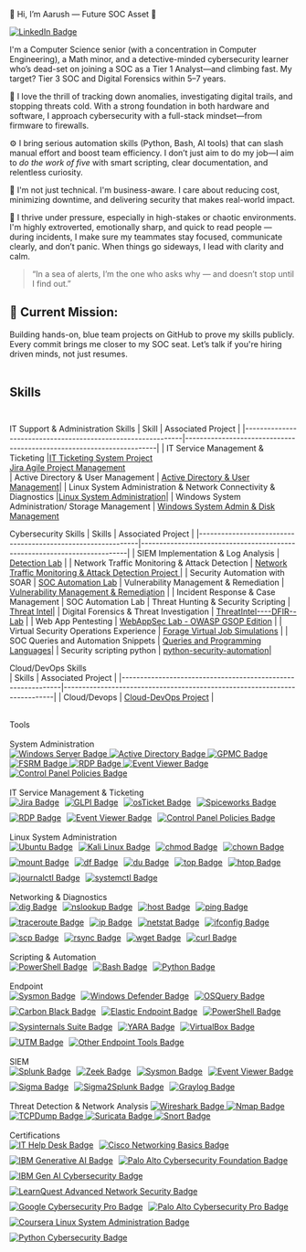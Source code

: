 👋 Hi, I’m Aarush — Future SOC Asset 🔐

<a href="https://www.linkedin.com/in/aarush-nepali-391320329/" target="_blank">
  <img src="https://img.shields.io/badge/-LinkedIn-blue?style=flat-square&logo=linkedin&logoColor=white" alt="LinkedIn Badge"/>
</a>

I'm a Computer Science senior (with a concentration in Computer Engineering), a Math minor, and a detective-minded cybersecurity learner who’s dead-set on joining a SOC as a Tier 1 Analyst—and climbing fast. My target? Tier 3 SOC and Digital Forensics within 5–7 years.

🔎 I love the thrill of tracking down anomalies, investigating digital trails, and stopping threats cold. With a strong foundation in both hardware and software, I approach cybersecurity with a full-stack mindset—from firmware to firewalls.

⚙️ I bring serious automation skills (Python, Bash, AI tools) that can slash manual effort and boost team efficiency. I don’t just aim to do my job—I aim to *do the work of five* with smart scripting, clear documentation, and relentless curiosity.

🧠 I'm not just technical. I'm business-aware. I care about reducing cost, minimizing downtime, and delivering security that makes real-world impact.

🧩 I thrive under pressure, especially in high-stakes or chaotic environments. I'm highly extroverted, emotionally sharp, and quick to read people — during incidents, I make sure my teammates stay focused, communicate clearly, and don’t panic. When things go sideways, I lead with clarity and calm.

> “In a sea of alerts, I’m the one who asks why — and doesn’t stop until I find out.”

## 🎯 Current Mission:
Building hands-on, blue team projects on GitHub to prove my skills publicly. Every commit brings me closer to my SOC seat.
Let’s talk if you're hiring driven minds, not just resumes.<br><br>



## Skills<br><br>
IT Support & Administration Skills
| Skill                                                       | Associated Project                                                   | 
|-------------------------------------------------------------|----------------------------------------------------------------------|
| IT Service Management & Ticketing                           |<a href="https://github.com/ohhno961/IT-Ticketing-System-Project">IT Ticketing System Project</a><br><a href="https://github.com/ohhno961/Jira-Agile-Project-Management">Jira Agile Project Management</a>                                                                          
| Active Directory & User Management         | <a href="https://github.com/ohhno961/Active-Directory-User-Management">Active Directory & User Management</a>| 
| Linux System Administration & Network Connectivity & Diagnostics                               |<a href="https://github.com/ohhno961/Linux--System--Administration----Network--Diagnostics-Projects">Linux System Administration</a>|
| Windows System Administration/ Storage Management           | <a href="https://github.com/ohhno961/Windows-System-Administration-Storage-Management" target="_blank">Windows System Admin & Disk Management</a>


Cybersecurity Skills
| Skills                                                      | Associated Project                                                       |
|-------------------------------------------------------------|--------------------------------------------------------------------------|
| SIEM Implementation & Log Analysis                          | <a href="https://github.com/ohhno961/Detection---Lab/tree/main/SIEM%20Implementation%20%26%20Log%20Analysis">Detection Lab</a> |
| Network Traffic Monitoring & Attack Detection               | <a href="https://github.com/ohhno961/Detection---Lab/tree/main/Network%20Traffic%20Monitoring%20&%20Attack%20Detection" target="_blank">Network Traffic Monitoring & Attack Detection Project
</a>|
| Security Automation with SOAR                               | <a href="https://github.com/ohhno961/SOC--Automation--Lab/tree/main/Security-%20Automation-%20with-%20SOAR" target="_blank">SOC Automation Lab</a>
| Vulnerability Management & Remediation                      | <a href="https://github.com/ohhno961/Vulnerability-Management-Remediation" target="_blank" rel="noopener noreferrer">Vulnerability Management & Remediation</a>                                      |
| Incident Response & Case Management                         | SOC Automation Lab
| Threat Hunting & Security Scripting                         | <a href="https://github.com/ohhno961/Threat-Hunting-Security-Scripting" target="_blank">Threat Intel</a>|
| Digital Forensics & Threat Investigation                    | <a href="https://github.com/ohhno961/ThreatIntel----DFIR--Lab/tree/main/Digital%20Forensics%20%26%20Threat%20Investigation">ThreatIntel----DFIR--Lab</a> |
| Web App Pentesting                                          | <a href="https://github.com/ohhno961/WebAppSec-Lab-OWASP---GSOP--Edition" target="_blank">WebAppSec Lab - OWASP GSOP Edition</a> |
| Virtual Security Operations Experience                      | <a href="https://github.com/ohhno961/Forage-Virtual-Job-Simulations" target="_blank">Forage Virtual Job Simulations</a> |
| SOC Queries and Automation Snippets                         | <a href="https://github.com/ohhno961/Queries_and_Programming_Languages" target="_blank"> Queries and Programming Languages</a>|
| Security scripting python                                   | <a href="https://github.com/ohhno961/python-security-automation" target="_blank" rel="noopener noreferrer">python-security-automation</a>|

Cloud/DevOps Skills <br> 
| Skills                                                      | Associated Project                                                        |
|-------------------------------------------------------------|---------------------------------------------------------------------------|
| Cloud/Devops                                                | <a href="https://github.com/ohhno961/Cloud-DevOps" target="_blank" rel="noopener noreferrer"> Cloud-DevOps Project</a>   |


<br>
Tools <br><br>
System Administration
<br>

  <!-- Windows Server Badge -->
  <a href="https://learn.microsoft.com/en-us/windows-server/" target="_blank" rel="noopener noreferrer">
    <img src="https://img.shields.io/badge/Windows%20Server-Infrastructure%20Management-blue" alt="Windows Server Badge">
  </a>

  <!-- Active Directory (AD) Badge -->
  <a href="https://learn.microsoft.com/en-us/windows-server/identity/active-directory-domain-services/" target="_blank" rel="noopener noreferrer">
    <img src="https://img.shields.io/badge/Active%20Directory-User%20%26%20Access%20Management-blueviolet" alt="Active Directory Badge">
  </a>

  <!-- Group Policy Management Console (GPMC) Badge -->
  <a href="https://learn.microsoft.com/en-us/windows-server/administration/windows-commands/gpmc" target="_blank" rel="noopener noreferrer">
    <img src="https://img.shields.io/badge/GPMC-Group%20Policy%20Management-teal" alt="GPMC Badge">
  </a>

  <!-- File Server Resource Manager (FSRM) Badge -->
  <a href="https://learn.microsoft.com/en-us/windows-server/storage/fsrm/file-server-resource-manager" target="_blank" rel="noopener noreferrer">
    <img src="https://img.shields.io/badge/FSRM-Quota%20%7C%20Screening%20%7C%20Storage%20Monitoring-darkgreen" alt="FSRM Badge">
  </a>

  <!-- Remote Desktop (RDP) Badge -->
  <a href="https://learn.microsoft.com/en-us/windows-server/remote/remote-desktop-services/welcome-to-rds" target="_blank" rel="noopener noreferrer">
    <img src="https://img.shields.io/badge/RDP-Remote%20Desktop%20Access-orange" alt="RDP Badge">
  </a>

  <!-- Event Viewer (again) Badge -->
  <a href="https://learn.microsoft.com/en-us/windows/security/threat-protection/auditing/event-viewer" target="_blank" rel="noopener noreferrer">
    <img src="https://img.shields.io/badge/Event%20Viewer-Windows%20Event%20Logs-lightgrey" alt="Event Viewer Badge">
  </a>

  <!-- Control Panel Access Policies Badge -->
  <a href="https://learn.microsoft.com/en-us/windows/security/threat-protection/security-policy-settings/restrict-access-to-control-panel-and-settings" target="_blank" rel="noopener noreferrer">
    <img src="https://img.shields.io/badge/Control%20Panel%20Policies-Access%20Restriction%20%7C%20Security-red" alt="Control Panel Policies Badge">
  </a>

</div>
<br><br>
IT Service Management & Ticketing
<div style="display: flex; flex-wrap: wrap; gap: 10px;">
<!-- Jira Badge -->
<a href="https://www.atlassian.com/software/jira" target="_blank" rel="noopener noreferrer">
  <img src="https://img.shields.io/badge/Jira-Project%20Management-blue" alt="Jira Badge">
</a>


  <!-- GLPI Badge -->
  <a href="https://glpi-project.org/" target="_blank" rel="noopener noreferrer">
    <img src="https://img.shields.io/badge/GLPI-Open%20Source%20ITSM-blue" alt="GLPI Badge">
  </a>

  <!-- osTicket Badge -->
  <a href="https://osticket.com/" target="_blank" rel="noopener noreferrer">
    <img src="https://img.shields.io/badge/osTicket-Lightweight%20Ticketing-orange" alt="osTicket Badge">
  </a>

  <!-- Spiceworks Badge -->
  <a href="https://www.spiceworks.com/it-tools/help-desk/" target="_blank" rel="noopener noreferrer">
    <img src="https://img.shields.io/badge/Spiceworks-AD%20Integrated%20Helpdesk-lightgrey" alt="Spiceworks Badge">
  </a>

  <!-- Remote Desktop (RDP) Badge -->
  <a href="https://learn.microsoft.com/en-us/windows-server/remote/remote-desktop-services/welcome-to-rds" target="_blank" rel="noopener noreferrer">
    <img src="https://img.shields.io/badge/RDP-Remote%20Support%20Access-green" alt="RDP Badge">
  </a>

  <!-- Event Viewer Badge -->
  <a href="https://learn.microsoft.com/en-us/windows/security/threat-protection/auditing/event-viewer" target="_blank" rel="noopener noreferrer">
    <img src="https://img.shields.io/badge/Event%20Viewer-Diagnostics%20%26%20Troubleshooting-lightblue" alt="Event Viewer Badge">
  </a>

  <!-- Control Panel Access Policies Badge -->
  <a href="https://learn.microsoft.com/en-us/windows/security/threat-protection/security-policy-settings/restrict-access-to-control-panel-and-settings" target="_blank" rel="noopener noreferrer">
    <img src="https://img.shields.io/badge/Control%20Panel%20Policies-Access%20Restriction-red" alt="Control Panel Policies Badge">
  </a>

</div>
<br>
Linux System Administration

<div style="display: flex; flex-wrap: wrap; gap: 10px;">

  <!-- Ubuntu Badge -->
  <a href="https://ubuntu.com/server/docs" target="_blank" rel="noopener noreferrer">
    <img src="https://img.shields.io/badge/Ubuntu-User%20%26%20Group%20Management-E95420" alt="Ubuntu Badge">
  </a>

  <!-- Kali Linux Badge -->
  <a href="https://www.kali.org/docs/" target="_blank" rel="noopener noreferrer">
    <img src="https://img.shields.io/badge/Kali%20Linux-CLI%20%7C%20Privilege%20Ops-557C94" alt="Kali Linux Badge">
  </a>

  <!-- chmod Badge -->
  <a href="https://man7.org/linux/man-pages/man1/chmod.1.html" target="_blank" rel="noopener noreferrer">
    <img src="https://img.shields.io/badge/chmod-File%20Permissions-darkgreen" alt="chmod Badge">
  </a>

  <!-- chown Badge -->
  <a href="https://man7.org/linux/man-pages/man1/chown.1.html" target="_blank" rel="noopener noreferrer">
    <img src="https://img.shields.io/badge/chown-File%20Ownership-green" alt="chown Badge">
  </a>

  <!-- mount Badge -->
  <a href="https://man7.org/linux/man-pages/man8/mount.8.html" target="_blank" rel="noopener noreferrer">
    <img src="https://img.shields.io/badge/mount-Device%20%7C%20File%20System%20Mounting-blue" alt="mount Badge">
  </a>

  <!-- df Badge -->
  <a href="https://man7.org/linux/man-pages/man1/df.1.html" target="_blank" rel="noopener noreferrer">
    <img src="https://img.shields.io/badge/df-Disk%20Usage%20Summary-lightblue" alt="df Badge">
  </a>

  <!-- du Badge -->
  <a href="https://man7.org/linux/man-pages/man1/du.1.html" target="_blank" rel="noopener noreferrer">
    <img src="https://img.shields.io/badge/du-Directory%20Space%20Usage-blueviolet" alt="du Badge">
  </a>

  <!-- top Badge -->
  <a href="https://man7.org/linux/man-pages/man1/top.1.html" target="_blank" rel="noopener noreferrer">
    <img src="https://img.shields.io/badge/top-Process%20Monitoring-lightgreen" alt="top Badge">
  </a>

  <!-- htop Badge -->
  <a href="https://htop.dev/" target="_blank" rel="noopener noreferrer">
    <img src="https://img.shields.io/badge/htop-Interactive%20System%20Monitor-yellowgreen" alt="htop Badge">
  </a>

  <!-- journalctl Badge -->
  <a href="https://man7.org/linux/man-pages/man1/journalctl.1.html" target="_blank" rel="noopener noreferrer">
    <img src="https://img.shields.io/badge/journalctl-Systemd%20Log%20Viewer-gray" alt="journalctl Badge">
  </a>

  <!-- systemctl Badge -->
  <a href="https://man7.org/linux/man-pages/man1/systemctl.1.html" target="_blank" rel="noopener noreferrer">
    <img src="https://img.shields.io/badge/systemctl-Service%20%7C%20Daemon%20Control-9cf" alt="systemctl Badge">
  </a>

</div>
<br>
Networking & Diagnostics

<div style="display: flex; flex-wrap: wrap; gap: 10px;">

  <!-- dig Badge -->
  <a href="https://man7.org/linux/man-pages/man1/dig.1.html" target="_blank" rel="noopener noreferrer">
    <img src="https://img.shields.io/badge/dig-DNS%20Query%20Tool-blue" alt="dig Badge">
  </a>

  <!-- nslookup Badge -->
  <a href="https://man7.org/linux/man-pages/man1/nslookup.1.html" target="_blank" rel="noopener noreferrer">
    <img src="https://img.shields.io/badge/nslookup-DNS%20Resolver-orange" alt="nslookup Badge">
  </a>

  <!-- host Badge -->
  <a href="https://man7.org/linux/man-pages/man1/host.1.html" target="_blank" rel="noopener noreferrer">
    <img src="https://img.shields.io/badge/host-DNS%20Lookup%20Tool-lightgrey" alt="host Badge">
  </a>

  <!-- ping Badge -->
  <a href="https://man7.org/linux/man-pages/man8/ping.8.html" target="_blank" rel="noopener noreferrer">
    <img src="https://img.shields.io/badge/ping-ICMP%20Reachability-green" alt="ping Badge">
  </a>

  <!-- traceroute Badge -->
  <a href="https://man7.org/linux/man-pages/man8/traceroute.8.html" target="_blank" rel="noopener noreferrer">
    <img src="https://img.shields.io/badge/traceroute-Network%20Path%20Mapping-yellow" alt="traceroute Badge">
  </a>

  <!-- ip Badge -->
  <a href="https://man7.org/linux/man-pages/man8/ip.8.html" target="_blank" rel="noopener noreferrer">
    <img src="https://img.shields.io/badge/ip-Network%20Interfaces%20%7C%20Routes-blueviolet" alt="ip Badge">
  </a>

  <!-- netstat Badge -->
  <a href="https://man7.org/linux/man-pages/man8/netstat.8.html" target="_blank" rel="noopener noreferrer">
    <img src="https://img.shields.io/badge/netstat-Port%20%26%20Connection%20Info-red" alt="netstat Badge">
  </a>

  <!-- ifconfig Badge -->
  <a href="https://man7.org/linux/man-pages/man8/ifconfig.8.html" target="_blank" rel="noopener noreferrer">
    <img src="https://img.shields.io/badge/ifconfig-Network%20Interface%20Config-cyan" alt="ifconfig Badge">
  </a>

  <!-- scp Badge -->
  <a href="https://man7.org/linux/man-pages/man1/scp.1.html" target="_blank" rel="noopener noreferrer">
    <img src="https://img.shields.io/badge/scp-Secure%20File%20Transfer-darkgreen" alt="scp Badge">
  </a>

  <!-- rsync Badge -->
  <a href="https://man7.org/linux/man-pages/man1/rsync.1.html" target="_blank" rel="noopener noreferrer">
    <img src="https://img.shields.io/badge/rsync-Efficient%20File%20Sync-lightgreen" alt="rsync Badge">
  </a>

  <!-- wget Badge -->
<a href="https://man7.org/linux/man-pages/man1/wget.1.html" target="_blank" rel="noopener noreferrer">
  <img src="https://img.shields.io/badge/wget-Downloader-blue" alt="wget Badge">
</a>


  <!-- curl Badge -->
  <a href="https://curl.se/docs/" target="_blank" rel="noopener noreferrer">
    <img src="https://img.shields.io/badge/curl-HTTP%2FS%20Request%20Tool-007acc" alt="curl Badge">
  </a>

</div>
<br>
Scripting & Automation 

<div style="display: flex; flex-wrap: wrap; gap: 10px;">

  <!-- PowerShell Badge -->
  <a href="https://learn.microsoft.com/en-us/powershell/" target="_blank" rel="noopener noreferrer">
    <img src="https://img.shields.io/badge/PowerShell-AD%20Automation-blue" alt="PowerShell Badge">
  </a>

  <!-- Bash Badge -->
  <a href="https://www.gnu.org/software/bash/manual/bash.html" target="_blank" rel="noopener noreferrer">
    <img src="https://img.shields.io/badge/Bash-Linux%20Scripting-yellow" alt="Bash Badge">
  </a>

  <!-- Python Badge -->
  <a href="https://www.python.org/doc/" target="_blank" rel="noopener noreferrer">
    <img src="https://img.shields.io/badge/Python-Log%20Parsing%20%26%20Automation-green" alt="Python Badge">
  </a>

</div>

<br>  
Endpoint
<div style="display: flex; flex-wrap: wrap; gap: 10px;">

  <!-- Sysmon Badge -->
  <a href="https://learn.microsoft.com/en-us/sysinternals/downloads/sysmon" target="_blank" rel="noopener noreferrer">
    <img src="https://img.shields.io/badge/Sysmon-Windows%20Endpoint%20Monitoring-orange" alt="Sysmon Badge">
  </a>

  <!-- Windows Defender Badge -->
  <a href="https://learn.microsoft.com/en-us/microsoft-365/security/defender-endpoint/microsoft-defender-endpoint?view=o365-worldwide" target="_blank" rel="noopener noreferrer">
    <img src="https://img.shields.io/badge/Windows%20Defender-EDR%20%26%20Antivirus-brightgreen" alt="Windows Defender Badge">
  </a>

  <!-- OSQuery Badge -->
  <a href="https://osquery.io/" target="_blank" rel="noopener noreferrer">
    <img src="https://img.shields.io/badge/OSQuery-Endpoint%20Visibility-blue" alt="OSQuery Badge">
  </a>

  <!-- Carbon Black Badge -->
  <a href="https://www.vmware.com/products/carbon-black-cloud.html" target="_blank" rel="noopener noreferrer">
    <img src="https://img.shields.io/badge/Carbon%20Black-Endpoint%20Detection%20%26%20Response-red" alt="Carbon Black Badge">
  </a>

  <!-- Elastic Endpoint Badge -->
  <a href="https://www.elastic.co/endpoint-security" target="_blank" rel="noopener noreferrer">
    <img src="https://img.shields.io/badge/Elastic%20Endpoint-Protection-purple" alt="Elastic Endpoint Badge">
  </a>

  <!-- PowerShell Badge -->
  <a href="https://learn.microsoft.com/en-us/powershell/" target="_blank" rel="noopener noreferrer">
    <img src="https://img.shields.io/badge/PowerShell-Endpoint%20Automation-blue" alt="PowerShell Badge">
  </a>

  <!-- Sysinternals Suite Badge -->
  <a href="https://docs.microsoft.com/en-us/sysinternals/downloads/" target="_blank" rel="noopener noreferrer">
    <img src="https://img.shields.io/badge/Sysinternals-Advanced%20Windows%20Tools-yellow" alt="Sysinternals Suite Badge">
  </a>

  <!-- YARA Badge -->
  <a href="https://virustotal.github.io/yara/" target="_blank" rel="noopener noreferrer">
    <img src="https://img.shields.io/badge/YARA-Malware%20Detection-red" alt="YARA Badge">
  </a>

  <!-- VirtualBox Badge -->
  <a href="https://www.virtualbox.org/" target="_blank" rel="noopener noreferrer">
    <img src="https://img.shields.io/badge/VirtualBox-Oracle%20VM%20Platform-lightblue" alt="VirtualBox Badge">
  </a>

  <!-- UTM for macOS Badge -->
  <a href="https://mac.getutm.app/" target="_blank" rel="noopener noreferrer">
    <img src="https://img.shields.io/badge/UTM-macOS%20Virtualization-blueviolet" alt="UTM Badge">
  </a>

  <!-- Other Endpoint Tools Badge -->
  <a href="#" target="_blank" rel="noopener noreferrer">
    <img src="https://img.shields.io/badge/Other-Endpoint%20Tools-lightgrey" alt="Other Endpoint Tools Badge">
  </a>

</div>

<br> 
SIEM
<div style="display: flex; flex-wrap: wrap; gap: 10px;">

  <!-- Splunk Badge -->
  <a href="https://www.splunk.com/" target="_blank" rel="noopener noreferrer">
    <img src="https://img.shields.io/badge/Splunk-Log%20Parsing%20%7C%20Correlation%20%7C%20Dashboard-blue" alt="Splunk Badge">
  </a>

  <!-- Zeek (Bro) Badge -->
  <a href="https://zeek.org/" target="_blank" rel="noopener noreferrer">
    <img src="https://img.shields.io/badge/Zeek-Network%20Monitoring-yellow" alt="Zeek Badge">
  </a>

  <!-- Sysmon Badge -->
  <a href="https://learn.microsoft.com/en-us/sysinternals/downloads/sysmon" target="_blank" rel="noopener noreferrer">
    <img src="https://img.shields.io/badge/Sysmon-Windows%20Event%20Logging-orange" alt="Sysmon Badge">
  </a>

  <!-- Event Viewer Badge -->
  <a href="https://learn.microsoft.com/en-us/windows/security/threat-protection/auditing/event-viewer" target="_blank" rel="noopener noreferrer">
    <img src="https://img.shields.io/badge/Event%20Viewer-Native%20Windows%20Log%20Viewer-lightgrey" alt="Event Viewer Badge">
  </a>

  <!-- Sigma Badge -->
  <a href="https://sigmahq.io/" target="_blank" rel="noopener noreferrer">
    <img src="https://img.shields.io/badge/Sigma-Detection%20Rules-green" alt="Sigma Badge">
  </a>

  <!-- Sigma2Splunk Badge -->
  <a href="https://github.com/SigmaHQ/sigma/wiki/Sigma2Splunk" target="_blank" rel="noopener noreferrer">
    <img src="https://img.shields.io/badge/Sigma2Splunk-Rule%20Translation-brightgreen" alt="Sigma2Splunk Badge">
  </a>

  <!-- Graylog Badge -->
  <a href="https://www.graylog.org/" target="_blank" rel="noopener noreferrer">
    <img src="https://img.shields.io/badge/Graylog-Log%20Aggregation%20%7C%20Alerting-purple" alt="Graylog Badge">
  </a>

</div>

<br>
Threat Detection & Network Analysis
<!-- Wireshark Badge -->
<a href="https://www.wireshark.org/" target="_blank" rel="noopener noreferrer">
  <img src="https://img.shields.io/badge/Wireshark-Deep%20Packet%20Inspection-blueviolet" alt="Wireshark Badge">
</a>

<!-- Nmap Badge -->
<a href="https://nmap.org/" target="_blank" rel="noopener noreferrer">
  <img src="https://img.shields.io/badge/Nmap-Port%20Scanning%20%7C%20Network%20Discovery-darkblue" alt="Nmap Badge">
</a>

<!-- TCPDump Badge -->
<a href="https://www.tcpdump.org/" target="_blank" rel="noopener noreferrer">
  <img src="https://img.shields.io/badge/TCPDump-CLI%20Packet%20Capture-lightgrey" alt="TCPDump Badge">
</a>

<!-- Suricata Badge -->
<a href="https://suricata.io/" target="_blank" rel="noopener noreferrer">
  <img src="https://img.shields.io/badge/Suricata-Network%20IDS%20%7C%20Detection%20Lab%20%2F%20THM-red" alt="Suricata Badge">
</a>

<!-- Snort Badge -->
<a href="https://www.snort.org/" target="_blank" rel="noopener noreferrer">
  <img src="https://img.shields.io/badge/Snort-Network%20Intrusion%20Detection-pink" alt="Snort Badge">
</a>
<br> <br>
Certifications

<div style="display: flex; flex-wrap: wrap; gap: 10px;">

  <!-- IT Help Desk for Beginners - LinkedIn -->
 <a href="https://www.linkedin.com/learning/certificates/153baf873ee2579fb91f2f9789607f330639eb36dd0b09bda06b100032c06146?accountId=51086649&u=51086649&success=true&authUUID=72rJXvS9QaKaUkY3tkpfBg%3D%3D" target="_blank" rel="noopener noreferrer">
  <img src="https://img.shields.io/badge/IT%20Help%20Desk-LinkedIn-blue" alt="IT Help Desk Badge">
</a>

  <!-- Networking Basics - Cisco -->
 <a href="https://www.credly.com/badges/063ab700-88ac-4420-bf8f-cf69d6d0c779/linked_in_profile" target="_blank" rel="noopener noreferrer">
  <img src="https://img.shields.io/badge/Networking%20Basics-Cisco-red" alt="Cisco Networking Basics Badge">
</a>

  <!-- Generative AI: Intro and Applications - IBM -->
 <a href="https://www.coursera.org/account/accomplishments/verify/D95WDD5H19A7" target="_blank" rel="noopener noreferrer">
  <img src="https://img.shields.io/badge/Generative%20AI-IBM-lightblue" alt="IBM Generative AI Badge">
</a>

  <!-- Palo Alto Cybersecurity Foundation -->
 <a href="https://www.coursera.org/account/accomplishments/verify/Q7QY2XLIULY4" target="_blank" rel="noopener noreferrer">
  <img src="https://img.shields.io/badge/Palo%20Alto-Cybersecurity%20Foundation-orange" alt="Palo Alto Cybersecurity Foundation Badge">
</a>


  <!-- IBM Gen AI for Cybersecurity Professionals -->
  <a href="https://www.coursera.org/account/accomplishments/specialization/RJT9X9OM4245" target="_blank" rel="noopener noreferrer">
  <img src="https://img.shields.io/badge/IBM-Gen%20AI%20Cybersecurity-green" alt="IBM Gen AI Cybersecurity Badge">
</a>

  <!-- Advanced Network Security - LearnQuest -->
 <a href="https://www.learnquest.com/certifications/advanced-network-security" target="_blank" rel="noopener noreferrer">
  <img src="https://img.shields.io/badge/Advanced%20Network%20Security-LearnQuest-purple" alt="LearnQuest Advanced Network Security Badge">
</a>


  <!-- Google Cybersecurity Professional Certificate -->
  <a href="https://www.coursera.org/professional-certificates/google-cybersecurity" target="_blank" rel="noopener noreferrer">
    <img src="https://img.shields.io/badge/Google-Cybersecurity%20Professional-red" alt="Google Cybersecurity Pro Badge">
  </a>

  <!-- Palo Alto Networks Cybersecurity Professional Certificate -->
  <a href="https://www.paloaltonetworks.com/services/education/cybersecurity-professional-certification" target="_blank" rel="noopener noreferrer">
    <img src="https://img.shields.io/badge/Palo%20Alto-Cybersecurity%20Professional-orange" alt="Palo Alto Cybersecurity Pro Badge">
  </a>

  <!-- Google IT Support Professional Certificate -->
  <a href="https://www.coursera.org/account/accomplishments/specialization/VPYRAGXN9BN3" target="_blank" rel="noopener noreferrer">
  <img src="https://img.shields.io/badge/Coursera-Linux%20System%20Administration-blue?logo=coursera&logoColor=white" alt="Coursera Linux System Administration Badge">
</a>

  <!-- Python for Cybersecurity Specialization -->
  <a href="https://www.coursera.org/specializations/python-for-cybersecurity" target="_blank" rel="noopener noreferrer">
    <img src="https://img.shields.io/badge/Python-Cybersecurity%20Specialization-yellow" alt="Python Cybersecurity Badge">
  </a>

</div>
<br>


    
